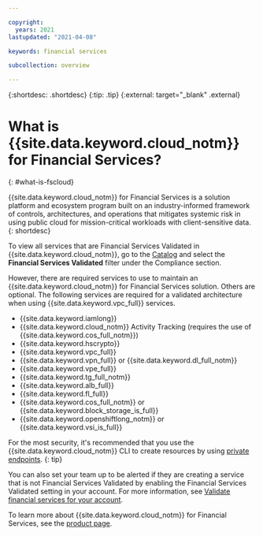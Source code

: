 ```yaml
---

copyright:
  years: 2021
lastupdated: "2021-04-08"

keywords: financial services 

subcollection: overview

---
```


{:shortdesc: .shortdesc}
{:tip: .tip}
{:external: target="_blank" .external}

# What is {{site.data.keyword.cloud_notm}} for Financial Services?
{: #what-is-fscloud}

{{site.data.keyword.cloud_notm}} for Financial Services is a solution platform and ecosystem program built on an industry-informed framework of controls, architectures, and operations that mitigates systemic risk in using public cloud for mission-critical workloads with client-sensitive data.
{: shortdesc}

To view all services that are Financial Services Validated in {{site.data.keyword.cloud_notm}}, go to the [Catalog](https://cloud.ibm.com/catalog?search=label%3Afs_ready#services) and select the **Financial Services Validated** filter under the Compliance section.

However, there are required services to use to maintain an {{site.data.keyword.cloud_notm}} for Financial Services solution. Others are optional. The following services are required for a validated architecture when using {{site.data.keyword.vpc_full}} services. 
* {{site.data.keyword.iamlong}}
* {{site.data.keyword.cloud_notm}} Activity Tracking (requires the use of {{site.data.keyword.cos_full_notm}})
* {{site.data.keyword.hscrypto}}
* {{site.data.keyword.vpc_full}}
* {{site.data.keyword.vpn_full}} or {{site.data.keyword.dl_full_notm}}
* {{site.data.keyword.vpe_full}}
* {{site.data.keyword.tg_full_notm}}
* {{site.data.keyword.alb_full}}
* {{site.data.keyword.fl_full}}
* {{site.data.keyword.cos_full_notm}} or {{site.data.keyword.block_storage_is_full}}
* {{site.data.keyword.openshiftlong_notm}} or {{site.data.keyword.vsi_is_full}}

For the most security, it's recommended that you use the {{site.data.keyword.cloud_notm}} CLI to create resources by using [private endpoints](/docs/cli?topic=cli-service-connection).
{: tip}

You can also set your team up to be alerted if they are creating a service that is not Financial Services Validated by enabling the Financial Services Validated setting in your account. For more information, see [Validate financial services for your account](/docs/account?topic=account-enabling-fs-validated).

To learn more about {{site.data.keyword.cloud_notm}} for Financial Services, see the [product page](https://www.ibm.com/cloud/financial-services).
